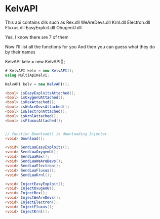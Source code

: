 # KelvAPI

This api contains dlls such as
Rex.dll
WeAreDevs.dll
Krnl.dll
Electron.dll
Fluxus.dll
EasyExploit.dll
OhugenU.dll


Yes, I know there are 7 of them 

Now I'll list all the functions for you
And then you can guess what they do by their names

KelvAPI kelv = new KelvAPI();
```C#
# KelvAPI kelv = new KelvAPI();
using MultiApiKelvi;

KelvAPI kelv = new KelvAPI();

<bool> isEasyExploitsAttached();
<bool> isOxygenUAttached();
<bool> isRexAttached();
<bool> isWeAreDevsAttached();
<bool> isElectronAttached();
<bool> isKrnlAttached();
<bool> isFluxusAttached();


// function Download() is downloading Injecter
<void> Download();

<void> SendLuaEasyExploits();
<void> SendLuaOxygenU();
<void> SendLuaRex();
<void> SendLuaWeAreDevs();
<void> SendLuaElectron();
<void> SendLuaFluxus();
<void> SendLuaKrnl();

<void> InjectEasyExploit();
<void> InjectOxugenU();
<void> InjectRex();
<void> InjectWeAreDevs();
<void> InjectElectron();
<void> InjectFluxus();
<void> InjectKrnl();
```

